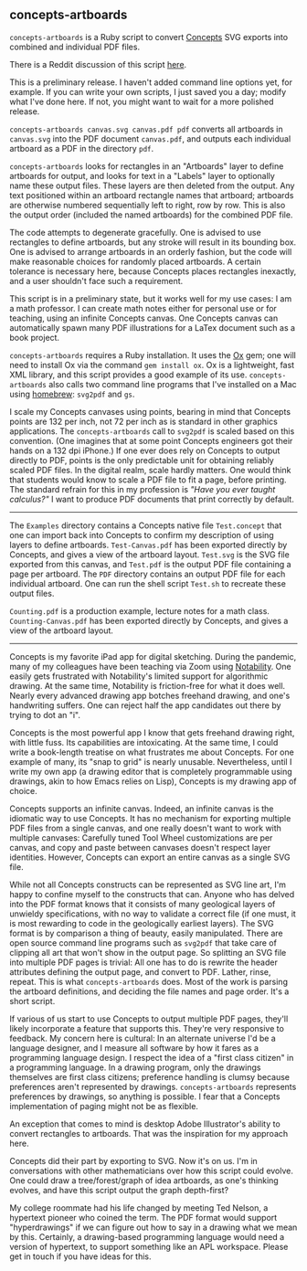 ## concepts-artboards

`concepts-artboards` is a Ruby script to convert [Concepts](https://concepts.app/en/) SVG exports into combined and individual PDF files.

There is a Reddit discussion of this script [here](https://www.reddit.com/r/ConceptsApp/comments/lwl8r5/conceptsartboards_a_ruby_script_for_converting/).

This is a preliminary release. I haven't added command line options yet, for example. If you can write your own scripts, I just saved you a day; modify what I've done here. If not, you might want to wait for a more polished release.

`concepts-artboards canvas.svg canvas.pdf pdf` converts all artboards in `canvas.svg` into the PDF document `canvas.pdf`, and outputs each individual artboard as a PDF in the directory `pdf`.

`concepts-artboards` looks for rectangles in an "Artboards" layer to define artboards for output, and looks for text in a "Labels" layer to optionally name these output files. These layers are then deleted from the output. Any text positioned within an artboard rectangle names that artboard; artboards are otherwise numbered sequentially left to right, row by row. This is also the output order (included the named artboards) for the combined PDF file.

The code attempts to degenerate gracefully. One is advised to use rectangles to define artboards, but any stroke will result in its bounding box. One is advised to arrange artboards in an orderly fashion, but the code will make reasonable choices for randomly placed artboards. A certain tolerance is necessary here, because Concepts places rectangles inexactly, and a user shouldn't face such a requirement.

This script is in a preliminary state, but it works well for my use cases: I am a math professor. I can create math notes either for personal use or for teaching, using an infinite Concepts canvas. One Concepts canvas can automatically spawn many PDF illustrations for a LaTex document such as a book project.

`concepts-artboards` requires a Ruby installation. It uses the [Ox](http://www.ohler.com/ox/) gem; one will need to install Ox via the command `gem install ox`. Ox is a lightweight, fast XML library, and this script provides a good example of its use. `concepts-artboards` also calls two command line programs that I've installed on a Mac using [homebrew](https://brew.sh/): `svg2pdf` and `gs`.

I scale my Concepts canvases using points, bearing in mind that Concepts points are 132 per inch, not 72 per inch as is standard in other graphics applications. The `concepts-artboards` call to `svg2pdf` is scaled based on this convention. (One imagines that at some point Concepts engineers got their hands on a 132 dpi iPhone.) If one ever does rely on Concepts to output directly to PDF, points is the only predictable unit for obtaining reliably scaled PDF files. In the digital realm, scale hardly matters. One would think that students would know to scale a PDF file to fit a page, before printing. The standard refrain for this in my profession is _"Have you ever taught calculus?"_ I want to produce PDF documents that print correctly by default.

---

The `Examples` directory contains a Concepts native file `Test.concept` that one can import back into Concepts to confirm my description of using layers to define artboards. `Test-Canvas.pdf` has been exported directly by Concepts, and gives a view of the artboard layout. `Test.svg` is the SVG file exported from this canvas, and `Test.pdf` is the output PDF file containing a page per artboard. The `PDF` directory contains an output PDF file for each individual artboard. One can run the shell script `Test.sh` to recreate these output files.

`Counting.pdf` is a production example, lecture notes for a math class. `Counting-Canvas.pdf` has been exported directly by Concepts, and gives a view of the artboard layout.

---

Concepts is my favorite iPad app for digital sketching. During the pandemic, many of my colleagues have been teaching via Zoom using [Notability](https://www.gingerlabs.com/). One easily gets frustrated with Notability's limited support for algorithmic drawing. At the same time, Notability is friction-free for what it does well. Nearly every advanced drawing app botches freehand drawing, and one's handwriting suffers. One can reject half the app candidates out there by trying to dot an "i".

Concepts is the most powerful app I know that gets freehand drawing right, with little fuss. Its capabilities are intoxicating. At the same time, I could write a book-length treatise on what frustrates me about Concepts. For one example of many, its "snap to grid" is nearly unusable. Nevertheless, until I write my own app (a drawing editor that is completely programmable using drawings, akin to how Emacs relies on Lisp), Concepts is my drawing app of choice.

Concepts supports an infinite canvas. Indeed, an infinite canvas is the idiomatic way to use Concepts. It has no mechanism for exporting multiple PDF files from a single canvas, and one really doesn't want to work with multiple canvases: Carefully tuned Tool Wheel customizations are per canvas, and copy and paste between canvases doesn't respect layer identities. However, Concepts can export an entire canvas as a single SVG file.

While not all Concepts constructs can be represented as SVG line art, I'm happy to confine myself to the constructs that can. Anyone who has delved into the PDF format knows that it consists of many geological layers of unwieldy specifications,  with no way to validate a correct file (if one must, it is most rewarding to code in the geologically earliest layers). The SVG format is by comparison a thing of beauty, easily manipulated. There are open source command line programs such as `svg2pdf` that take care of clipping all art that won't show in the output page. So splitting an SVG file into multiple PDF pages is trivial: All one has to do is rewrite the header attributes defining the output page, and convert to PDF. Lather, rinse, repeat. This is what `concepts-artboards` does. Most of the work is parsing the artboard definitions, and deciding the file names and page order. It's a short script.

If various of us start to use Concepts to output multiple PDF pages, they'll likely incorporate a feature that supports this. They're very responsive to feedback. My concern here is cultural: In an alternate universe I'd be a language designer, and I measure all software by how it fares as a programming language design. I respect the idea of a "first class citizen" in a programming language. In a drawing program, only the drawings themselves are first class citizens; preference handling is clumsy because preferences aren't represented by drawings. `concepts-artboards` represents preferences by drawings, so anything is possible. I fear that a Concepts implementation of paging might not be as flexible.

An exception that comes to mind is desktop Adobe Illustrator's ability to convert rectangles to artboards. That was the inspiration for my approach here.

Concepts did their part by exporting to SVG. Now it's on us. I'm in conversations with other mathematicians over how this script could evolve. One could draw a tree/forest/graph of idea artboards, as one's thinking evolves, and have this script output the graph depth-first?

My college roommate had his life changed by meeting Ted Nelson, a hypertext pioneer who coined the term. The PDF format would support "hyperdrawings" if we can figure out how to say in a drawing what we mean by this. Certainly, a drawing-based programming language would need a version of hypertext, to support something like an APL workspace. Please get in touch if you have ideas for this.

